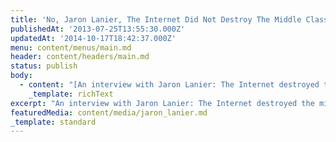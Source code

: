 ```yaml
---
title: 'No, Jaron Lanier, The Internet Did Not Destroy The Middle Class'
publishedAt: '2013-07-25T13:55:30.000Z'
updatedAt: '2014-10-17T18:42:37.000Z'
menu: content/menus/main.md
header: content/headers/main.md
status: publish
body:
  - content: "[An interview with Jaron Lanier: The Internet destroyed the middle class](http://www.salon.com/2013/05/12/jaron_lanier_the_internet_destroyed_the_middle_class/ \"Jaron Lanier: The Internet destroyed the middle class\"):\n\n<ExtendedQuote>\n  I was in a cafe this morning where I heard some stuff I was interested in, and nobody could figure out. It was Spotify or one of these ... so they knew what stream they were getting, but they didn\x92t know what music it was. Then it changed to other music, and they didn\x92t know what that was. And I tried to use one of the services that determines what music you\x92re listening to, but it was a noisy place and that didn\x92t work. So what\x92s supposed to be an open information system serves to obscure the source of the musician. It serves as a closed information system. It actually loses the information.\n</ExtendedQuote>\n\nI basically found Lanier through reading about Evgeny Morozov. I think it was specifically [\"Some Thoughts on Evgeny Morozov\"](https://jamesdigioia.com/some-thoughts-on-evgeny-morozov/) (and The Awl article referenced within) that lead me there. I'll start by saying I definitely appreciate both of them, at least at a minimum for challenging orthodoxy on a number of issues. But with Lanier, I'm far less convinced of his ideas.\n\nI pulled the above quote specifically because as I was reading the interview with him, I generally had a feeling like \"I don't really buy this,\" but I couldn't quite put my finger on why. I think it starts with the Kodak/Instagram comparison -- the idea that Instagram \"replaced\" Kodak in any meaningful sense is silly, considering people were taking digital pictures with their phones (and thus destroying Kodak's business model) long before Instagram came along. And I don't know specifically how many jobs are created through this, but leaving out all the third-party contractors involved in making Instagram work (hosting companies, system admins, advertisers, etc. -- they're certainly not managing a server farm with 13 people) is just a bad way of analyzing the situation.\n\nSo to get back to the above quote, this was the first time I could point to something and go \"no, your idea(s) has(ve) a real hole in them.\" If we just talk about the specific example, any idiot could have gone back to the computer and *looked at what was playing* to answer his question. It's not like if he had the actual radio playing in the cafe it would've been any easier. His whole point about \"technology divorcing people from context\" is poorly made by this example, and points towards the overall issue with the argument because you're not necessarily getting more/better context when we were reading a newspaper or watching television.\n\nThere's somewhat of a point to be made regarding CDs, but again, he's only pointing to a subset of behaviors surrounding the consumption of music. Personally, I use Spotify\\[1. Well, I don't use Spotify -- I use Google Play Music All Access, which is basically the same thing.] to be able to listen to a wider range of music and *discover* bands/music that I haven't heard of before, especially stuff related to what I already like. While you can't generalize from my experience, I can't imagine I'm the only one that uses these services for discovery. So I don't buy that at all.\n\nThe other quote that really struck me was this:\n\n<ExtendedQuote>\n  Well, it\x92s an orthodoxy now. I have 14-year-old kids who come to my talks who say, \"But isn\x92t open source software the best thing in life? Isn\x92t it the future?\" It\x92s a perfect thought system. It reminds me of communists I knew when growing up or Ayn Rand libertarians. It\x92s one of these things where you have a simplistic model that suggests this perfect society so you just believe in it totally. These perfect societies don\x92t work. We\x92ve already seen hyper-communism come to tears. And hyper-capitalism come to tears. And I just don\x92t want to have to see that for cyber-hacker culture. We should have learned that these perfect simple systems are illusions.\n</ExtendedQuote>\n\nI have to laugh a little, without being too mean, because if you contrast his critique of their cyberutopianism with his own idea of micropayments to people who contribute to the network, who's really the one living the illusion? There's absolutely no way on earth we're going to be able to redesign things to include this micropayment system back into the internet's structure, so for him, it's really just a thought exercise, or something.\n\nI'm not even going to get into the example of Jenna Marbles -- I don't really know who he thinks she replaces in the \"pre-tech\" economy (the way he thinks Instagram replaced Kodak) but I don't think that's another example either.\n\nOverall, Lanier comes off as kind of an aging, stoned hippe.\\[2. This isn't to imply he actually does drugs -- I have no idea -- it's just a metaphor for how he thinks.] He's obviously bright, has done some thinking, and has some interesting ideas, but it seems like he's just taking bits and pieces of things and doing a poor job of organizing them into a complete narrative or worldview. I appreciate the bits and pieces, and I appreciate his challenge of internet orthodoxy, but I don't think he ends up with a worldview that's as coherent as would be useful.\n"
    _template: richText
excerpt: "An interview with Jaron Lanier: The Internet destroyed the middle class: I was in a cafe this morning where I heard some stuff I was interested in, and nobody could figure out. It was Spotify or one of these … so they knew what stream they were getting, but they didn\x92t know what music it \\[…]\n"
featuredMedia: content/media/jaron_lanier.md
_template: standard
---
```


